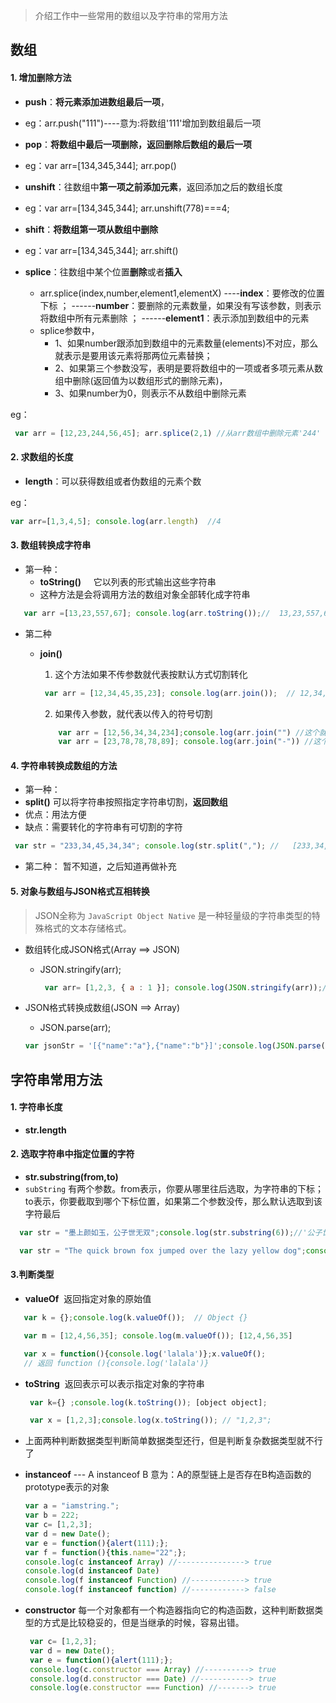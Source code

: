 >介绍工作中一些常用的数组以及字符串的常用方法


## **数组**

#### 1. 增加删除方法

- **push**：**将元素添加进数组最后一项**，
 - eg：arr.push("111")----意为:将数组'111'增加到数组最后一项

- **pop**：**将数组中最后一项删除，返回删除后数组的最后一项**
 - eg：var arr=[134,345,344]; arr.pop()

- **unshift**：往数组中**第一项之前添加元素**，返回添加之后的数组长度
 - eg：var arr=[134,345,344]; arr.unshift(778)===4;

- **shift**：**将数组第一项从数组中删除**
 - eg：var arr=[134,345,344]; arr.shift()

- **splice**：往数组中某个位置**删除**或者**插入**
  - arr.splice(index,number,element1,elementX) ----**index**：要修改的位置下标 ； ------**number**：要删除的元素数量，如果没有写该参数，则表示将数组中所有元素删除 ； ------**element1**：表示添加到数组中的元素
  - splice参数中，
     -  1、如果number跟添加到数组中的元素数量(elements)不对应，那么就表示是要用该元素将那两位元素替换；
     -  2、如果第三个参数没写，表明是要将数组中的一项或者多项元素从数组中删除(返回值为以数组形式的删除元素)，
     -  3、如果number为0，则表示不从数组中删除元素

eg：
``` javascript
 var arr = [12,23,244,56,45]; arr.splice(2,1) //从arr数组中删除元素'244'
```

#### 2. 求数组的长度

- **length**：可以获得数组或者伪数组的元素个数

eg：
```javascript
var arr=[1,3,4,5]; console.log(arr.length)  //4
```


#### **3. 数组转换成字符串**

  - 第一种：
     - **toString()** &nbsp;&nbsp;&nbsp; 它以列表的形式输出这些字符串
     - 这种方法是会将调用方法的数组对象全部转化成字符串
     
  ```javascript
     var arr =[13,23,557,67]; console.log(arr.toString());//  13,23,557,67(字符串)，当调用该方法的对象不是Array，就会出现错误  
  ```
   

  - 第二种
    - **join()**
      1. 这个方法如果不传参数就代表按默认方式切割转化
    
      ```javascript
       var arr = [12,34,45,35,23]; console.log(arr.join());  // 12,34,45,35,23(字符串类型),默认以逗号切割  
      ```
      2. 如果传入参数，就代表以传入的符号切割
      
      ```javascript
          var arr = [12,56,34,34,234];console.log(arr.join("") //这个就是告诉浏览器用空字符串切割; //12563434234;
          var arr = [23,78,78,78,89]; console.log(arr.join("-")) //这个就是告诉浏览器以‘-’切割数组 ; // 23-78-78-78-89 
      ```


#### **4. 字符串转换成数组的方法**

  - 第一种：
   - **split()** 可以将字符串按照指定字符串切割，**返回数组**
   - 优点：用法方便
   - 缺点：需要转化的字符串有可切割的字符
   
   ```javascript
    var str = "233,34,45,34,34"; console.log(str.split(","); //   [233,34,45,34,34] //如果split方法内不传参数，那么默认从头到尾当做一个整体切割，返回的还是一个数组
   ```
 

  - 第二种：
    暂不知道，之后知道再做补充

#### **5. 对象与数组与JSON格式互相转换**

  > JSON全称为 `JavaScript Object Native` 是一种轻量级的字符串类型的特殊格式的文本存储格式。
 
 - 数组转化成JSON格式(Array ==> JSON)
   - JSON.stringify(arr);
  
     ```javascript
      var arr= [1,2,3, { a : 1 }]; console.log(JSON.stringify(arr));// '[1,2,3,{"a":1}]'
     ``` 
 - JSON格式转换成数组(JSON ==> Array)
   - JSON.parse(arr);
   
    ```javascript
    var jsonStr = '[{"name":"a"},{"name":"b"}]';console.log(JSON.parse(jsonStr)); //[0:{name: "a"},1:{name: "b"}]
    ```


## **字符串常用方法**


#### **1. 字符串长度**

   - **str.length**


#### **2. 选取字符串中指定位置的字符**

  - **str.substring(from,to)**
  - `subString` 有两个参数。from表示，你要从哪里往后选取，为字符串的下标； to表示，你要截取到哪个下标位置，如果第二个参数没传，那么默认选取到该字符最后
 
  ```javascript
    var str = "墨上颜如玉，公子世无双";console.log(str.substring(6));//'公子世无双';

    var str = "The quick brown fox jumped over the lazy yellow dog";console.log(str.substring(2,6)); // 'e qu' ;//substring(2,6)表明从第2个字符开始往后截取，截取到第6个字符；
  ```


#### **3.判断类型**

 - **valueOf**  &nbsp;返回指定对象的原始值

  ```javascript
     var k = {};console.log(k.valueOf());  // Object {}

     var m = [12,4,56,35]; console.log(m.valueOf()); [12,4,56,35]

     var x = function(){console.log('lalala')};x.valueOf();
     // 返回 function (){console.log('lalala')}
  ``` 


 - **toString**  &nbsp;返回表示可以表示指定对象的字符串 

   ```javascript
    var k={} ;console.log(k.toString()); [object object];

    var x = [1,2,3];console.log(x.toString()); // "1,2,3";
   ``` 

 - 上面两种判断数据类型判断简单数据类型还行，但是判断复杂数据类型就不行了
 
 - **instanceof** --- A instanceof B 意为：A的原型链上是否存在B构造函数的prototype表示的对象
 
    ```javascript
    var a = "iamstring.";
    var b = 222;
    var c= [1,2,3];
    var d = new Date();
    var e = function(){alert(111);};
    var f = function(){this.name="22";};
    console.log(c instanceof Array) //---------------> true
    console.log(d instanceof Date) 
    console.log(f instanceof Function) //------------> true
    console.log(f instanceof function) //------------> false
    ```


 - **constructor**  每一个对象都有一个构造器指向它的构造函数，这种判断数据类型的方式是比较稳妥的，但是当继承的时候，容易出错。
   ```javascript
    var c= [1,2,3];
    var d = new Date();
    var e = function(){alert(111);};
    console.log(c.constructor === Array) //----------> true
    console.log(d.constructor === Date) //-----------> true
    console.log(e.constructor === Function) //-------> true
   ```
